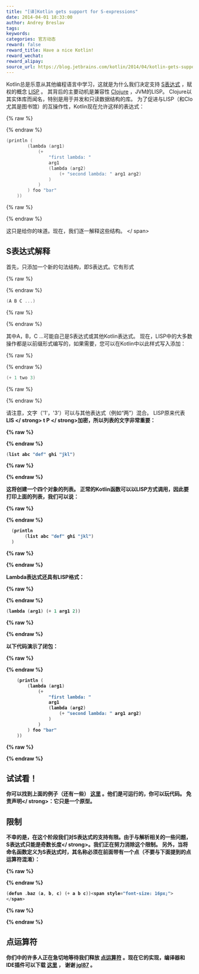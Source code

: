 ```yaml
---
title: "[译]Kotlin gets support for S-expressions"
date: 2014-04-01 18:33:00
author: Andrey Breslav
tags:
keywords:
categories: 官方动态
reward: false
reward_title: Have a nice Kotlin!
reward_wechat:
reward_alipay:
source_url: https://blog.jetbrains.com/kotlin/2014/04/kotlin-gets-support-for-s-expressions/
---
```


Kotlin总是乐意从其他编程语言中学习，这就是为什么我们决定支持 [S表达式](http://en.wikipedia.org/wiki/S-expression) ，赋权的概念 [LISP](http://en.wikipedia.org/wiki/Lisp_(programming_language)) 。
其背后的主要动机是兼容性 [Clojure](http://clojure.org/) ，JVM的LISP。 Clojure以其实体库而闻名，特别是用于并发和只读数据结构的库。
为了促进与LISP（和Clo尤其是图书馆）的互操作性，Kotlin现在允许这样的表达式：

{% raw %}
<p></p>
{% endraw %}

```kotlin
(println (
        (lambda (arg1)
            (+
                "first lambda: "
                arg1
                (lambda (arg2)
                    (+ "second lambda: " arg1 arg2)
                )
            )
        ) foo "bar"
    ))
```

{% raw %}
<p></p>
{% endraw %}

这只是给你的味道。现在，我们逐一解释这些结构。<span id =“more-1505”> </ span>
## S表达式解释

首先，只添加一个新的句法结构，即S表达式。它有形式

{% raw %}
<p></p>
{% endraw %}

```kotlin
(A B C ...)
```

{% raw %}
<p></p>
{% endraw %}

其中A，B，C ...可能自己是S表达式或其他Kotlin表达式。
现在，LISP中的大多数操作都是以前缀形式编写的，如果需要，您可以在Kotlin中以此样式写入添加：

{% raw %}
<p></p>
{% endraw %}

```kotlin
(+ 1 two 3)
```

{% raw %}
<p></p>
{% endraw %}

请注意，文字（'1'，'3'）可以与其他表达式（例如“两”）混合。
LISP原来代表<strong> LIS </ strong> t <strong> P </ strong>加密，所以列表的文字非常重要：

{% raw %}
<p></p>
{% endraw %}

```kotlin
(list abc "def" ghi "jkl")
```

{% raw %}
<p></p>
{% endraw %}

这将创建一个四个对象的列表。
正常的Kotlin函数可以以LISP方式调用，因此要打印上面的列表，我们可以说：

{% raw %}
<p></p>
{% endraw %}

```kotlin
  (println
       (list abc "def" ghi "jkl")
  )
```

{% raw %}
<p></p>
{% endraw %}

Lambda表达式还具有LISP格式：

{% raw %}
<p></p>
{% endraw %}

```kotlin
(lambda (arg1) (+ 1 arg1 2))
```

{% raw %}
<p></p>
{% endraw %}

以下代码演示了闭包：

{% raw %}
<p></p>
{% endraw %}

```kotlin
    (println (
        (lambda (arg1)
            (+
                "first lambda: "
                arg1
                (lambda (arg2)
                    (+ "second lambda: " arg1 arg2)
                )
            )
        ) foo "bar"
    ))
```

{% raw %}
<p></p>
{% endraw %}

## 试试看！

你可以找到上面的例子（还有一些） [这里](http://kotlin-demo.jetbrains.com/?publicLink=104074971561017308771-1697121195) 。他们是可运行的，你可以玩代码。 <strong>免责声明</ strong>：它只是一个原型。
## 限制

不幸的是，在这个阶段我们对S表达式的支持有限。由于与解析相关的一些问题，S表达式只能是<strong>奇数长度</ strong>。我们正在努力消除这个限制。
另外，当将命名函数定义为S表达式时，其名称必须在前面带有一个点（不要与下面提到的点运算符混淆）：

{% raw %}
<p></p>
{% endraw %}

```kotlin
(defun .baz (a, b, c) (+ a b c))<span style="font-size: 16px;"> 
</span>
```

{% raw %}
<p></p>
{% endraw %}

## 点运算符

你们中的许多人正在急切地等待我们释放 [点运算符](http://blog.jetbrains.com/kotlin/2013/04/the-dot-operator/) 。现在它的实现，编译器和IDE插件可以下载 [这里]( https://github.com/JetBrains/kotlin/releases/tag/dot-operator) ， 谢谢 [jgl87](https://github.com/JetBrains/kotlin/pull/430) 。
